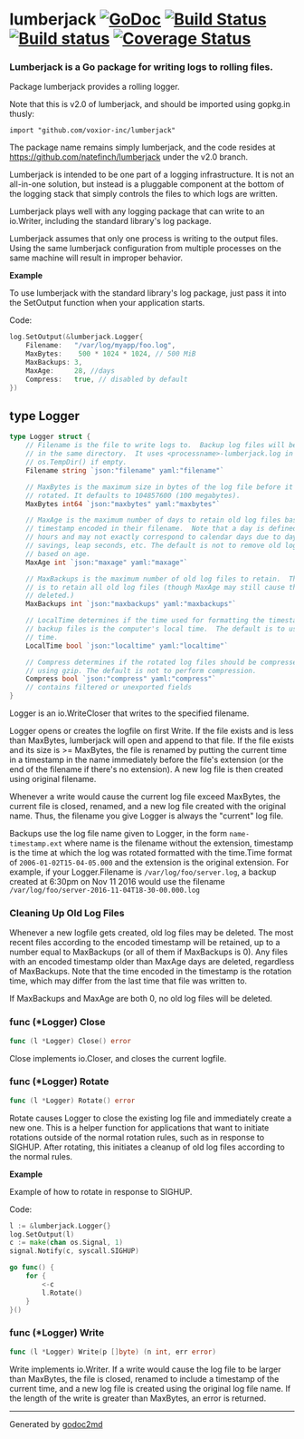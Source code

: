 # lumberjack  [![GoDoc](https://godoc.org/gopkg.in/natefinch/lumberjack.v2?status.png)](https://godoc.org/gopkg.in/natefinch/lumberjack.v2) [![Build Status](https://travis-ci.org/natefinch/lumberjack.svg?branch=v2.0)](https://travis-ci.org/natefinch/lumberjack) [![Build status](https://ci.appveyor.com/api/projects/status/00gchpxtg4gkrt5d)](https://ci.appveyor.com/project/natefinch/lumberjack) [![Coverage Status](https://coveralls.io/repos/natefinch/lumberjack/badge.svg?branch=v2.0)](https://coveralls.io/r/natefinch/lumberjack?branch=v2.0)

### Lumberjack is a Go package for writing logs to rolling files.

Package lumberjack provides a rolling logger.

Note that this is v2.0 of lumberjack, and should be imported using gopkg.in
thusly:

    import "github.com/voxior-inc/lumberjack"

The package name remains simply lumberjack, and the code resides at
https://github.com/natefinch/lumberjack under the v2.0 branch.

Lumberjack is intended to be one part of a logging infrastructure.
It is not an all-in-one solution, but instead is a pluggable
component at the bottom of the logging stack that simply controls the files
to which logs are written.

Lumberjack plays well with any logging package that can write to an
io.Writer, including the standard library's log package.

Lumberjack assumes that only one process is writing to the output files.
Using the same lumberjack configuration from multiple processes on the same
machine will result in improper behavior.


**Example**

To use lumberjack with the standard library's log package, just pass it into the SetOutput function when your application starts.

Code:

```go
log.SetOutput(&lumberjack.Logger{
    Filename:   "/var/log/myapp/foo.log",
    MaxBytes:    500 * 1024 * 1024, // 500 MiB
    MaxBackups: 3,
    MaxAge:     28, //days
    Compress:   true, // disabled by default
})
```



## type Logger
``` go
type Logger struct {
    // Filename is the file to write logs to.  Backup log files will be retained
    // in the same directory.  It uses <processname>-lumberjack.log in
    // os.TempDir() if empty.
    Filename string `json:"filename" yaml:"filename"`

    // MaxBytes is the maximum size in bytes of the log file before it gets
    // rotated. It defaults to 104857600 (100 megabytes).
    MaxBytes int64 `json:"maxbytes" yaml:"maxbytes"`

    // MaxAge is the maximum number of days to retain old log files based on the
    // timestamp encoded in their filename.  Note that a day is defined as 24
    // hours and may not exactly correspond to calendar days due to daylight
    // savings, leap seconds, etc. The default is not to remove old log files
    // based on age.
    MaxAge int `json:"maxage" yaml:"maxage"`

    // MaxBackups is the maximum number of old log files to retain.  The default
    // is to retain all old log files (though MaxAge may still cause them to get
    // deleted.)
    MaxBackups int `json:"maxbackups" yaml:"maxbackups"`

    // LocalTime determines if the time used for formatting the timestamps in
    // backup files is the computer's local time.  The default is to use UTC
    // time.
    LocalTime bool `json:"localtime" yaml:"localtime"`

    // Compress determines if the rotated log files should be compressed
    // using gzip. The default is not to perform compression.
    Compress bool `json:"compress" yaml:"compress"`
    // contains filtered or unexported fields
}
```
Logger is an io.WriteCloser that writes to the specified filename.

Logger opens or creates the logfile on first Write.  If the file exists and
is less than MaxBytes, lumberjack will open and append to that file.
If the file exists and its size is >= MaxBytes, the file is renamed
by putting the current time in a timestamp in the name immediately before the
file's extension (or the end of the filename if there's no extension). A new
log file is then created using original filename.

Whenever a write would cause the current log file exceed MaxBytes,
the current file is closed, renamed, and a new log file created with the
original name. Thus, the filename you give Logger is always the "current" log
file.

Backups use the log file name given to Logger, in the form `name-timestamp.ext`
where name is the filename without the extension, timestamp is the time at which
the log was rotated formatted with the time.Time format of
`2006-01-02T15-04-05.000` and the extension is the original extension.  For
example, if your Logger.Filename is `/var/log/foo/server.log`, a backup created
at 6:30pm on Nov 11 2016 would use the filename
`/var/log/foo/server-2016-11-04T18-30-00.000.log`

### Cleaning Up Old Log Files
Whenever a new logfile gets created, old log files may be deleted.  The most
recent files according to the encoded timestamp will be retained, up to a
number equal to MaxBackups (or all of them if MaxBackups is 0).  Any files
with an encoded timestamp older than MaxAge days are deleted, regardless of
MaxBackups.  Note that the time encoded in the timestamp is the rotation
time, which may differ from the last time that file was written to.

If MaxBackups and MaxAge are both 0, no old log files will be deleted.











### func (\*Logger) Close
``` go
func (l *Logger) Close() error
```
Close implements io.Closer, and closes the current logfile.



### func (\*Logger) Rotate
``` go
func (l *Logger) Rotate() error
```
Rotate causes Logger to close the existing log file and immediately create a
new one.  This is a helper function for applications that want to initiate
rotations outside of the normal rotation rules, such as in response to
SIGHUP.  After rotating, this initiates a cleanup of old log files according
to the normal rules.

**Example**

Example of how to rotate in response to SIGHUP.

Code:

```go
l := &lumberjack.Logger{}
log.SetOutput(l)
c := make(chan os.Signal, 1)
signal.Notify(c, syscall.SIGHUP)

go func() {
    for {
        <-c
        l.Rotate()
    }
}()
```

### func (\*Logger) Write
``` go
func (l *Logger) Write(p []byte) (n int, err error)
```
Write implements io.Writer.  If a write would cause the log file to be larger
than MaxBytes, the file is closed, renamed to include a timestamp of the
current time, and a new log file is created using the original log file name.
If the length of the write is greater than MaxBytes, an error is returned.









- - -
Generated by [godoc2md](http://godoc.org/github.com/davecheney/godoc2md)
